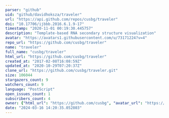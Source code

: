 ```yaml
---
parser: "github"
uid: "github/davidhoksza/traveler"
url: "https://api.github.com/repos/cusbg/traveler"
doi: "10.17706/ijbbb.2016.6.1.9-17"
timestamp: "2020-11-01 00:19:30.445757"
description: "Template-based RNA secondary structure visualization"
avatar: "https://avatars1.githubusercontent.com/u/73171224?v=4"
repo_url: "https://github.com/cusbg/traveler"
name: "traveler"
full_name: "cusbg/traveler"
html_url: "https://github.com/cusbg/traveler"
created_at: "2017-02-08T16:08:59Z"
updated_at: "2020-10-29T07:20:37Z"
clone_url: "https://github.com/cusbg/traveler.git"
size: 106044
stargazers_count: 9
watchers_count: 9
language: "PostScript"
open_issues_count: 1
subscribers_count: 4
owner: {"html_url": "https://github.com/cusbg", "avatar_url": "https://avatars1.githubusercontent.com/u/73171224?v=4", "login": "cusbg", "type": "Organization"}
date: "2024-03-16 14:20:35.052803"
---
```

